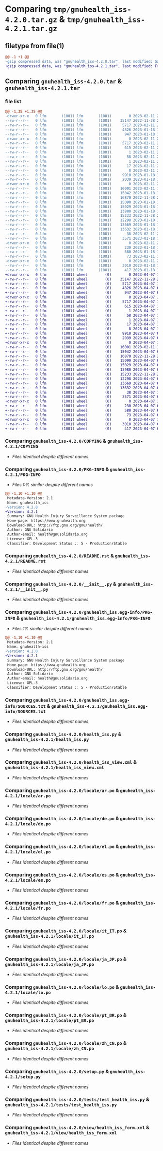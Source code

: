 # Comparing `tmp/gnuhealth_iss-4.2.0.tar.gz` & `tmp/gnuhealth_iss-4.2.1.tar.gz`

## filetype from file(1)

```diff
@@ -1 +1 @@
-gzip compressed data, was "gnuhealth_iss-4.2.0.tar", last modified: Sat Feb 11 21:56:47 2023, max compression
+gzip compressed data, was "gnuhealth_iss-4.2.1.tar", last modified: Fri Apr  7 10:18:48 2023, max compression
```

## Comparing `gnuhealth_iss-4.2.0.tar` & `gnuhealth_iss-4.2.1.tar`

### file list

```diff
@@ -1,35 +1,35 @@
-drwxr-xr-x   0 lfm       (1001) lfm       (1001)        0 2023-02-11 21:56:47.251968 gnuhealth_iss-4.2.0/
--rw-r--r--   0 lfm       (1001) lfm       (1001)    35147 2022-11-28 22:17:48.000000 gnuhealth_iss-4.2.0/COPYING
--rw-r--r--   0 lfm       (1001) lfm       (1001)     5717 2023-02-11 21:56:47.251828 gnuhealth_iss-4.2.0/PKG-INFO
--rw-r--r--   0 lfm       (1001) lfm       (1001)     4826 2023-01-18 16:33:08.000000 gnuhealth_iss-4.2.0/README.rst
--rw-r--r--   0 lfm       (1001) lfm       (1001)      947 2023-01-18 16:33:08.000000 gnuhealth_iss-4.2.0/__init__.py
-drwxr-xr-x   0 lfm       (1001) lfm       (1001)        0 2023-02-11 21:56:47.251700 gnuhealth_iss-4.2.0/gnuhealth_iss.egg-info/
--rw-r--r--   0 lfm       (1001) lfm       (1001)     5717 2023-02-11 21:56:47.000000 gnuhealth_iss-4.2.0/gnuhealth_iss.egg-info/PKG-INFO
--rw-r--r--   0 lfm       (1001) lfm       (1001)      615 2023-02-11 21:56:47.000000 gnuhealth_iss-4.2.0/gnuhealth_iss.egg-info/SOURCES.txt
--rw-r--r--   0 lfm       (1001) lfm       (1001)        1 2023-02-11 21:56:47.000000 gnuhealth_iss-4.2.0/gnuhealth_iss.egg-info/dependency_links.txt
--rw-r--r--   0 lfm       (1001) lfm       (1001)       58 2023-02-11 21:56:47.000000 gnuhealth_iss-4.2.0/gnuhealth_iss.egg-info/entry_points.txt
--rw-r--r--   0 lfm       (1001) lfm       (1001)        1 2023-02-11 21:56:47.000000 gnuhealth_iss-4.2.0/gnuhealth_iss.egg-info/not-zip-safe
--rw-r--r--   0 lfm       (1001) lfm       (1001)       17 2023-02-11 21:56:47.000000 gnuhealth_iss-4.2.0/gnuhealth_iss.egg-info/requires.txt
--rw-r--r--   0 lfm       (1001) lfm       (1001)        8 2023-02-11 21:56:47.000000 gnuhealth_iss-4.2.0/gnuhealth_iss.egg-info/top_level.txt
--rw-r--r--   0 lfm       (1001) lfm       (1001)     9910 2023-01-18 16:33:08.000000 gnuhealth_iss-4.2.0/health_iss.py
--rw-r--r--   0 lfm       (1001) lfm       (1001)     2039 2023-01-18 16:33:08.000000 gnuhealth_iss-4.2.0/health_iss_view.xml
-drwxr-xr-x   0 lfm       (1001) lfm       (1001)        0 2023-02-11 21:56:47.250748 gnuhealth_iss-4.2.0/locale/
--rw-r--r--   0 lfm       (1001) lfm       (1001)    16001 2023-02-11 12:36:12.000000 gnuhealth_iss-4.2.0/locale/ar.po
--rw-r--r--   0 lfm       (1001) lfm       (1001)    15042 2023-01-18 16:33:08.000000 gnuhealth_iss-4.2.0/locale/de.po
--rw-r--r--   0 lfm       (1001) lfm       (1001)    16870 2022-11-28 22:17:48.000000 gnuhealth_iss-4.2.0/locale/el.po
--rw-r--r--   0 lfm       (1001) lfm       (1001)    15090 2023-01-18 16:33:08.000000 gnuhealth_iss-4.2.0/locale/es.po
--rw-r--r--   0 lfm       (1001) lfm       (1001)    15029 2023-01-18 16:33:08.000000 gnuhealth_iss-4.2.0/locale/fr.po
--rw-r--r--   0 lfm       (1001) lfm       (1001)    13980 2023-01-18 16:33:08.000000 gnuhealth_iss-4.2.0/locale/it_IT.po
--rw-r--r--   0 lfm       (1001) lfm       (1001)    15233 2022-11-28 22:17:48.000000 gnuhealth_iss-4.2.0/locale/ja_JP.po
--rw-r--r--   0 lfm       (1001) lfm       (1001)    12298 2023-01-18 16:33:08.000000 gnuhealth_iss-4.2.0/locale/lo.po
--rw-r--r--   0 lfm       (1001) lfm       (1001)    13669 2023-01-18 16:33:08.000000 gnuhealth_iss-4.2.0/locale/pt_BR.po
--rw-r--r--   0 lfm       (1001) lfm       (1001)    13632 2023-01-18 16:33:08.000000 gnuhealth_iss-4.2.0/locale/zh_CN.po
--rw-r--r--   0 lfm       (1001) lfm       (1001)       38 2023-02-11 21:56:47.252003 gnuhealth_iss-4.2.0/setup.cfg
--rw-r--r--   0 lfm       (1001) lfm       (1001)     3571 2023-01-18 16:33:08.000000 gnuhealth_iss-4.2.0/setup.py
-drwxr-xr-x   0 lfm       (1001) lfm       (1001)        0 2023-02-11 21:56:47.250969 gnuhealth_iss-4.2.0/tests/
--rw-r--r--   0 lfm       (1001) lfm       (1001)      230 2023-01-18 16:33:08.000000 gnuhealth_iss-4.2.0/tests/__init__.py
--rw-r--r--   0 lfm       (1001) lfm       (1001)      580 2023-01-18 16:33:08.000000 gnuhealth_iss-4.2.0/tests/test_health_iss.py
--rw-r--r--   0 lfm       (1001) lfm       (1001)       73 2023-02-11 12:44:33.000000 gnuhealth_iss-4.2.0/tryton.cfg
-drwxr-xr-x   0 lfm       (1001) lfm       (1001)        0 2023-02-11 21:56:47.251174 gnuhealth_iss-4.2.0/view/
--rw-r--r--   0 lfm       (1001) lfm       (1001)     3010 2023-01-18 16:33:08.000000 gnuhealth_iss-4.2.0/view/health_iss_form.xml
--rw-r--r--   0 lfm       (1001) lfm       (1001)      417 2023-01-18 16:33:08.000000 gnuhealth_iss-4.2.0/view/health_iss_tree.xml
+drwxr-xr-x   0 lfm       (1001) wheel        (0)        0 2023-04-07 10:18:48.200797 gnuhealth_iss-4.2.1/
+-rw-r--r--   0 lfm       (1001) wheel        (0)    35147 2022-11-28 22:17:48.000000 gnuhealth_iss-4.2.1/COPYING
+-rw-r--r--   0 lfm       (1001) wheel        (0)     5717 2023-04-07 10:18:48.200654 gnuhealth_iss-4.2.1/PKG-INFO
+-rw-r--r--   0 lfm       (1001) wheel        (0)     4826 2023-04-07 09:17:52.000000 gnuhealth_iss-4.2.1/README.rst
+-rw-r--r--   0 lfm       (1001) wheel        (0)      947 2023-04-07 09:17:52.000000 gnuhealth_iss-4.2.1/__init__.py
+drwxr-xr-x   0 lfm       (1001) wheel        (0)        0 2023-04-07 10:18:48.200486 gnuhealth_iss-4.2.1/gnuhealth_iss.egg-info/
+-rw-r--r--   0 lfm       (1001) wheel        (0)     5717 2023-04-07 10:18:48.000000 gnuhealth_iss-4.2.1/gnuhealth_iss.egg-info/PKG-INFO
+-rw-r--r--   0 lfm       (1001) wheel        (0)      615 2023-04-07 10:18:48.000000 gnuhealth_iss-4.2.1/gnuhealth_iss.egg-info/SOURCES.txt
+-rw-r--r--   0 lfm       (1001) wheel        (0)        1 2023-04-07 10:18:48.000000 gnuhealth_iss-4.2.1/gnuhealth_iss.egg-info/dependency_links.txt
+-rw-r--r--   0 lfm       (1001) wheel        (0)       58 2023-04-07 10:18:48.000000 gnuhealth_iss-4.2.1/gnuhealth_iss.egg-info/entry_points.txt
+-rw-r--r--   0 lfm       (1001) wheel        (0)        1 2023-04-07 10:18:48.000000 gnuhealth_iss-4.2.1/gnuhealth_iss.egg-info/not-zip-safe
+-rw-r--r--   0 lfm       (1001) wheel        (0)       17 2023-04-07 10:18:48.000000 gnuhealth_iss-4.2.1/gnuhealth_iss.egg-info/requires.txt
+-rw-r--r--   0 lfm       (1001) wheel        (0)        8 2023-04-07 10:18:48.000000 gnuhealth_iss-4.2.1/gnuhealth_iss.egg-info/top_level.txt
+-rw-r--r--   0 lfm       (1001) wheel        (0)     9910 2023-04-07 09:17:52.000000 gnuhealth_iss-4.2.1/health_iss.py
+-rw-r--r--   0 lfm       (1001) wheel        (0)     2039 2023-04-07 09:17:52.000000 gnuhealth_iss-4.2.1/health_iss_view.xml
+drwxr-xr-x   0 lfm       (1001) wheel        (0)        0 2023-04-07 10:18:48.199685 gnuhealth_iss-4.2.1/locale/
+-rw-r--r--   0 lfm       (1001) wheel        (0)    16001 2023-02-11 12:36:12.000000 gnuhealth_iss-4.2.1/locale/ar.po
+-rw-r--r--   0 lfm       (1001) wheel        (0)    15042 2023-04-07 09:17:52.000000 gnuhealth_iss-4.2.1/locale/de.po
+-rw-r--r--   0 lfm       (1001) wheel        (0)    16870 2022-11-28 22:17:48.000000 gnuhealth_iss-4.2.1/locale/el.po
+-rw-r--r--   0 lfm       (1001) wheel        (0)    15090 2023-04-07 09:17:52.000000 gnuhealth_iss-4.2.1/locale/es.po
+-rw-r--r--   0 lfm       (1001) wheel        (0)    15029 2023-04-07 09:17:52.000000 gnuhealth_iss-4.2.1/locale/fr.po
+-rw-r--r--   0 lfm       (1001) wheel        (0)    13980 2023-04-07 09:17:52.000000 gnuhealth_iss-4.2.1/locale/it_IT.po
+-rw-r--r--   0 lfm       (1001) wheel        (0)    15233 2022-11-28 22:17:48.000000 gnuhealth_iss-4.2.1/locale/ja_JP.po
+-rw-r--r--   0 lfm       (1001) wheel        (0)    12298 2023-04-07 09:17:52.000000 gnuhealth_iss-4.2.1/locale/lo.po
+-rw-r--r--   0 lfm       (1001) wheel        (0)    13669 2023-04-07 09:17:52.000000 gnuhealth_iss-4.2.1/locale/pt_BR.po
+-rw-r--r--   0 lfm       (1001) wheel        (0)    13632 2023-04-07 09:17:52.000000 gnuhealth_iss-4.2.1/locale/zh_CN.po
+-rw-r--r--   0 lfm       (1001) wheel        (0)       38 2023-04-07 10:18:48.200832 gnuhealth_iss-4.2.1/setup.cfg
+-rw-r--r--   0 lfm       (1001) wheel        (0)     3571 2023-04-07 09:17:52.000000 gnuhealth_iss-4.2.1/setup.py
+drwxr-xr-x   0 lfm       (1001) wheel        (0)        0 2023-04-07 10:18:48.199844 gnuhealth_iss-4.2.1/tests/
+-rw-r--r--   0 lfm       (1001) wheel        (0)      230 2023-04-07 09:17:52.000000 gnuhealth_iss-4.2.1/tests/__init__.py
+-rw-r--r--   0 lfm       (1001) wheel        (0)      580 2023-04-07 09:17:52.000000 gnuhealth_iss-4.2.1/tests/test_health_iss.py
+-rw-r--r--   0 lfm       (1001) wheel        (0)       73 2023-04-07 09:37:21.000000 gnuhealth_iss-4.2.1/tryton.cfg
+drwxr-xr-x   0 lfm       (1001) wheel        (0)        0 2023-04-07 10:18:48.199979 gnuhealth_iss-4.2.1/view/
+-rw-r--r--   0 lfm       (1001) wheel        (0)     3010 2023-04-07 09:17:52.000000 gnuhealth_iss-4.2.1/view/health_iss_form.xml
+-rw-r--r--   0 lfm       (1001) wheel        (0)      417 2023-04-07 09:17:52.000000 gnuhealth_iss-4.2.1/view/health_iss_tree.xml
```

### Comparing `gnuhealth_iss-4.2.0/COPYING` & `gnuhealth_iss-4.2.1/COPYING`

 * *Files identical despite different names*

### Comparing `gnuhealth_iss-4.2.0/PKG-INFO` & `gnuhealth_iss-4.2.1/PKG-INFO`

 * *Files 0% similar despite different names*

```diff
@@ -1,10 +1,10 @@
 Metadata-Version: 2.1
 Name: gnuhealth_iss
-Version: 4.2.0
+Version: 4.2.1
 Summary: GNU Health Injury Surveillance System package
 Home-page: https://www.gnuhealth.org
 Download-URL: http://ftp.gnu.org/gnu/health/
 Author: GNU Solidario
 Author-email: health@gnusolidario.org
 License: GPL-3
 Classifier: Development Status :: 5 - Production/Stable
```

### Comparing `gnuhealth_iss-4.2.0/README.rst` & `gnuhealth_iss-4.2.1/README.rst`

 * *Files identical despite different names*

### Comparing `gnuhealth_iss-4.2.0/__init__.py` & `gnuhealth_iss-4.2.1/__init__.py`

 * *Files identical despite different names*

### Comparing `gnuhealth_iss-4.2.0/gnuhealth_iss.egg-info/PKG-INFO` & `gnuhealth_iss-4.2.1/gnuhealth_iss.egg-info/PKG-INFO`

 * *Files 1% similar despite different names*

```diff
@@ -1,10 +1,10 @@
 Metadata-Version: 2.1
 Name: gnuhealth-iss
-Version: 4.2.0
+Version: 4.2.1
 Summary: GNU Health Injury Surveillance System package
 Home-page: https://www.gnuhealth.org
 Download-URL: http://ftp.gnu.org/gnu/health/
 Author: GNU Solidario
 Author-email: health@gnusolidario.org
 License: GPL-3
 Classifier: Development Status :: 5 - Production/Stable
```

### Comparing `gnuhealth_iss-4.2.0/gnuhealth_iss.egg-info/SOURCES.txt` & `gnuhealth_iss-4.2.1/gnuhealth_iss.egg-info/SOURCES.txt`

 * *Files identical despite different names*

### Comparing `gnuhealth_iss-4.2.0/health_iss.py` & `gnuhealth_iss-4.2.1/health_iss.py`

 * *Files identical despite different names*

### Comparing `gnuhealth_iss-4.2.0/health_iss_view.xml` & `gnuhealth_iss-4.2.1/health_iss_view.xml`

 * *Files identical despite different names*

### Comparing `gnuhealth_iss-4.2.0/locale/ar.po` & `gnuhealth_iss-4.2.1/locale/ar.po`

 * *Files identical despite different names*

### Comparing `gnuhealth_iss-4.2.0/locale/de.po` & `gnuhealth_iss-4.2.1/locale/de.po`

 * *Files identical despite different names*

### Comparing `gnuhealth_iss-4.2.0/locale/el.po` & `gnuhealth_iss-4.2.1/locale/el.po`

 * *Files identical despite different names*

### Comparing `gnuhealth_iss-4.2.0/locale/es.po` & `gnuhealth_iss-4.2.1/locale/es.po`

 * *Files identical despite different names*

### Comparing `gnuhealth_iss-4.2.0/locale/fr.po` & `gnuhealth_iss-4.2.1/locale/fr.po`

 * *Files identical despite different names*

### Comparing `gnuhealth_iss-4.2.0/locale/it_IT.po` & `gnuhealth_iss-4.2.1/locale/it_IT.po`

 * *Files identical despite different names*

### Comparing `gnuhealth_iss-4.2.0/locale/ja_JP.po` & `gnuhealth_iss-4.2.1/locale/ja_JP.po`

 * *Files identical despite different names*

### Comparing `gnuhealth_iss-4.2.0/locale/lo.po` & `gnuhealth_iss-4.2.1/locale/lo.po`

 * *Files identical despite different names*

### Comparing `gnuhealth_iss-4.2.0/locale/pt_BR.po` & `gnuhealth_iss-4.2.1/locale/pt_BR.po`

 * *Files identical despite different names*

### Comparing `gnuhealth_iss-4.2.0/locale/zh_CN.po` & `gnuhealth_iss-4.2.1/locale/zh_CN.po`

 * *Files identical despite different names*

### Comparing `gnuhealth_iss-4.2.0/setup.py` & `gnuhealth_iss-4.2.1/setup.py`

 * *Files identical despite different names*

### Comparing `gnuhealth_iss-4.2.0/tests/test_health_iss.py` & `gnuhealth_iss-4.2.1/tests/test_health_iss.py`

 * *Files identical despite different names*

### Comparing `gnuhealth_iss-4.2.0/view/health_iss_form.xml` & `gnuhealth_iss-4.2.1/view/health_iss_form.xml`

 * *Files identical despite different names*

